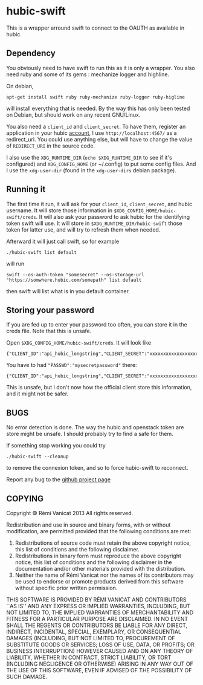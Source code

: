 hubic-swift
==========

This is a wrapper arround swift to connect to the OAUTH as available
in hubic.

Dependency
----------

You obviously need to have swift to run this as it is only a wrapper.
You also need ruby and some of its gems : mechanize logger and highline.

On debian, 

    apt-get install swift ruby ruby-mechanize ruby-logger ruby-higline

will install everything that is needed. By the way this has only been
tested on Debian, but should work on any recent GNU/Linux.

You also need a `client_id` and `client_secret`. To have them,
register an application in your hubic
[account](https://hubic.com/home/browser/developers/), I use
`http://localhost:4567/` as a redirect_uri. You could use
anything else, but will have to change the value of `REDIRECT_URI` in
the source code.

I also use the `XDG_RUNTIME_DIR` (`echo $XDG_RUNTIME_DIR` to see if it's
configured) and `XDG_CONFIG_HOME` (or ~/.config) to put some config
files. And I use the `xdg-user-dir` (found in the `xdg-user-dirs`
debian package).

Running it
----------
The first time it run, it will ask for your `client_id`,
`client_secret`, and hubic username. It will store those information
in `$XDG_CONFIG_HOME/hubic-swift/creds`. It will also ask your
password to ask hubic for the identifying token swift will use.
It will store in `$XDG_RUNTIME_DIR/hubic-swift` those token for latter
use, and will try to refresh them when needed.

Afterward it will just call swift, so for example

    ./hubic-swift list default

will run

    swift --os-auth-token "somesecret" --os-storage-url "https://somwhere.hubic.com/somepath" list default

then swift will list what is in you default container.

Storing your password
---------------------

If you are fed up to enter your password too often, you can store it
in the creds file. Note that this is unsafe.

Open `$XDG_CONFIG_HOME/hubic-swift/creds`. It will look like

    {"CLIENT_ID":"api_hubic_longstring","CLIENT_SECRET":"xxxxxxxxxxxxxxxxxxxxxx","USERNAME":"me@example.com"}

You have to had `"PASSWD":"mysecretpassword"` there:

    {"CLIENT_ID":"api_hubic_longstring","CLIENT_SECRET":"xxxxxxxxxxxxxxxxxxxxxx","USERNAME":"me@example.com","PASSWD":"mysecretpassword"}

This is unsafe, but I don't now how the official client store this
information, and it might not be safer.

BUGS
----
No error detection is done. The way the hubic and openstack token are
store might be unsafe. I should probably try to find a safe for them. 

If something stop working you could try

    ./hubic-swift --cleanup

to remove the connexion token, and so to force hubic-swift to
reconnect. 

Report any bug to the [github project page](https://github.com/vanicat/hubic-swift/issues?state=open)


COPYING
-------

Copyright © Rémi Vanicat 2013
All rights reserved.

Redistribution and use in source and binary forms, with or without
modification, are permitted provided that the following conditions
are met:

1. Redistributions of source code must retain the above copyright
   notice, this list of conditions and the following disclaimer.
2. Redistributions in binary form must reproduce the above copyright
   notice, this list of conditions and the following disclaimer in the
   documentation and/or other materials provided with the distribution.
3. Neither the name of Rémi Vanicat nor the names of its contributors
   may be used to endorse or promote products derived from this software
   without specific prior written permission.

THIS SOFTWARE IS PROVIDED BY RÉMI VANICAT AND CONTRIBUTORS ``AS IS''
AND ANY EXPRESS OR IMPLIED WARRANTIES, INCLUDING, BUT NOT LIMITED TO,
THE IMPLIED WARRANTIES OF MERCHANTABILITY AND FITNESS FOR A PARTICULAR
PURPOSE ARE DISCLAIMED.  IN NO EVENT SHALL THE REGENTS OR CONTRIBUTORS
BE LIABLE FOR ANY DIRECT, INDIRECT, INCIDENTAL, SPECIAL, EXEMPLARY, OR
CONSEQUENTIAL DAMAGES (INCLUDING, BUT NOT LIMITED TO, PROCUREMENT OF
SUBSTITUTE GOODS OR SERVICES; LOSS OF USE, DATA, OR PROFITS; OR
BUSINESS INTERRUPTION) HOWEVER CAUSED AND ON ANY THEORY OF LIABILITY,
WHETHER IN CONTRACT, STRICT LIABILITY, OR TORT (INCLUDING NEGLIGENCE
OR OTHERWISE) ARISING IN ANY WAY OUT OF THE USE OF THIS SOFTWARE, EVEN
IF ADVISED OF THE POSSIBILITY OF SUCH DAMAGE.




